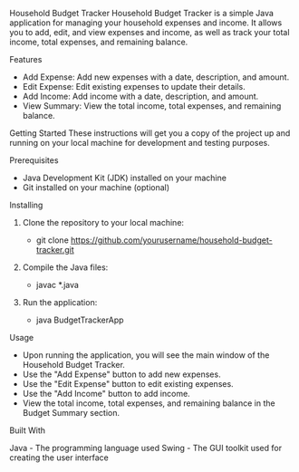 Household Budget Tracker
Household Budget Tracker is a simple Java application for managing your household expenses and income. It allows you to add, edit, and view expenses and income, as well as track your total income, total expenses, and remaining balance.

Features
- Add Expense: Add new expenses with a date, description, and amount.
- Edit Expense: Edit existing expenses to update their details.
- Add Income: Add income with a date, description, and amount.
- View Summary: View the total income, total expenses, and remaining balance.


Getting Started
These instructions will get you a copy of the project up and running on your local machine for development and testing purposes.

Prerequisites

- Java Development Kit (JDK) installed on your machine
- Git installed on your machine (optional)


Installing

1. Clone the repository to your local machine:
    - git clone https://github.com/yourusername/household-budget-tracker.git

2. Compile the Java files:
    - javac *.java

3. Run the application:
    -  java BudgetTrackerApp
  
Usage

- Upon running the application, you will see the main window of the Household Budget Tracker.
- Use the "Add Expense" button to add new expenses.
- Use the "Edit Expense" button to edit existing expenses.
- Use the "Add Income" button to add income.
- View the total income, total expenses, and remaining balance in the Budget Summary section.

  
Built With

Java - The programming language used
Swing - The GUI toolkit used for creating the user interface





